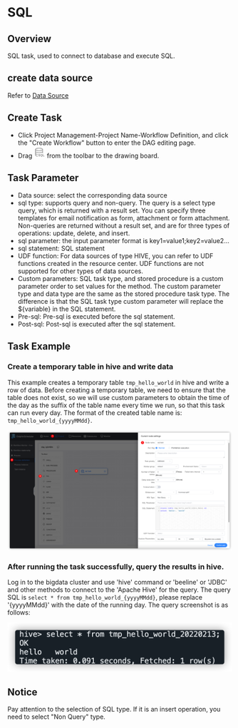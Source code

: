 # SQL

## Overview

SQL task, used to connect to database and execute SQL.

## create data source

Refer to [Data Source](../datasource/introduction.md)

## Create Task

- Click Project Management-Project Name-Workflow Definition, and click the "Create Workflow" button to enter the DAG editing page.
- Drag <img src="/img/tasks/icons/sql.png" width="25"/> from the toolbar to the drawing board.

## Task Parameter

- Data source: select the corresponding data source
- sql type: supports query and non-query. The query is a select type query, which is returned with a result set. You can specify three templates for email notification as form, attachment or form attachment. Non-queries are returned without a result set, and are for three types of operations: update, delete, and insert.
- sql parameter: the input parameter format is key1=value1;key2=value2...
- sql statement: SQL statement
- UDF function: For data sources of type HIVE, you can refer to UDF functions created in the resource center. UDF functions are not supported for other types of data sources.
- Custom parameters: SQL task type, and stored procedure is a custom parameter order to set values for the method. The custom parameter type and data type are the same as the stored procedure task type. The difference is that the SQL task type custom parameter will replace the ${variable} in the SQL statement.
- Pre-sql: Pre-sql is executed before the sql statement.
- Post-sql: Post-sql is executed after the sql statement.

## Task Example

### Create a temporary table in hive and write data

This example creates a temporary table `tmp_hello_world` in hive and write a row of data. Before creating a temporary table, we need to ensure that the table does not exist, so we will use custom parameters to obtain the time of the day as the suffix of the table name every time we run, so that this task can run every day. The format of the created table name is: `tmp_hello_world_{yyyyMMdd}`.

![hive-sql](/img/tasks/demo/hive-sql.png)

### After running the task successfully, query the results in hive.

Log in to the bigdata cluster and use 'hive' command or 'beeline' or 'JDBC' and other methods to connect to the 'Apache Hive' for the query. The query SQL is `select * from tmp_hello_world_{yyyyMMdd}`, please replace '{yyyyMMdd}' with the date of the running day. The query screenshot is as follows:

![hive-sql](/img/tasks/demo/hive-result.png)

## Notice

Pay attention to the selection of SQL type. If it is an insert operation, you need to select "Non Query" type.
